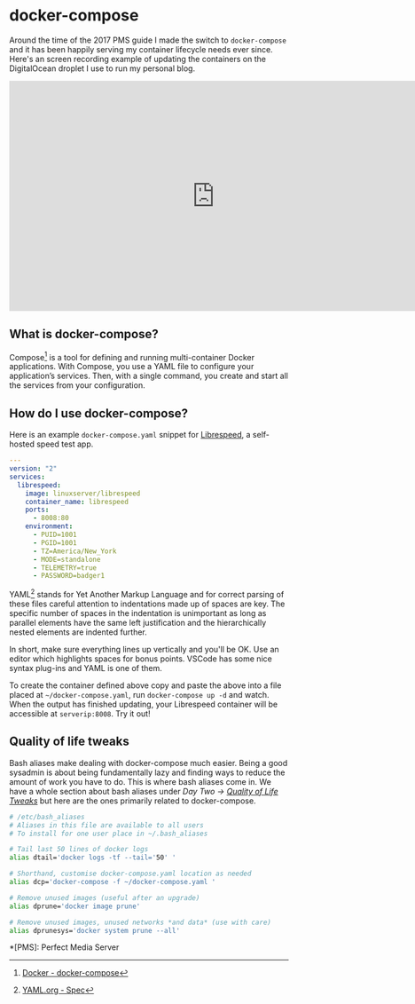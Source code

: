 # docker-compose

Around the time of the 2017 PMS guide I made the switch to `docker-compose` and it has been happily serving my container lifecycle needs ever since. Here's an screen recording example of updating the containers on the DigitalOcean droplet I use to run my personal blog.

<p align="center">
<iframe width="740" height="415" src="https://www.youtube.com/embed/K2QCVMXZVYM" frameborder="0" allow="accelerometer; autoplay; clipboard-write; encrypted-media; gyroscope; picture-in-picture" allowfullscreen></iframe>
</p>


## What is docker-compose?

Compose[^1] is a tool for defining and running multi-container Docker applications. With Compose, you use a YAML file to configure your application’s services. Then, with a single command, you create and start all the services from your configuration.

## How do I use docker-compose?

Here is an example `docker-compose.yaml` snippet for [Librespeed](https://github.com/librespeed/speedtest), a self-hosted speed test app.

```yaml
---
version: "2"
services:
  librespeed:
    image: linuxserver/librespeed
    container_name: librespeed
    ports:
      - 8008:80
    environment:
      - PUID=1001
      - PGID=1001
      - TZ=America/New_York
      - MODE=standalone
      - TELEMETRY=true
      - PASSWORD=badger1
```

YAML[^2] stands for Yet Another Markup Language and for correct parsing of these files careful attention to indentations made up of spaces are key. The specific number of spaces in the indentation is unimportant as long as parallel elements have the same left justification and the hierarchically nested elements are indented further. 

In short, make sure everything lines up vertically and you'll be OK. Use an editor which highlights spaces for bonus points. VSCode has some nice syntax plug-ins and YAML is one of them.

To create the container defined above copy and paste the above into a file placed at `~/docker-compose.yaml`, run `docker-compose up -d` and watch. When the output has finished updating, your Librespeed container will be accessible at `serverip:8008`. Try it out!

## Quality of life tweaks

Bash aliases make dealing with docker-compose much easier. Being a good sysadmin is about being fundamentally lazy and finding ways to reduce the amount of work you have to do. This is where bash aliases come in. We have a whole section about bash aliases under *Day Two -> [Quality of Life Tweaks](../../day-two/quality-of-life-tweaks/#bash-aliases)* but here are the ones primarily related to docker-compose.

```bash
# /etc/bash_aliases
# Aliases in this file are available to all users
# To install for one user place in ~/.bash_aliases

# Tail last 50 lines of docker logs
alias dtail='docker logs -tf --tail='50' '

# Shorthand, customise docker-compose.yaml location as needed
alias dcp='docker-compose -f ~/docker-compose.yaml '

# Remove unused images (useful after an upgrade)
alias dprune='docker image prune'

# Remove unused images, unused networks *and data* (use with care)
alias dprunesys='docker system prune --all'
```


[^1]: [Docker - docker-compose](https://docs.docker.com/compose/)
[^2]: [YAML.org - Spec](https://yaml.org/spec/)

*[PMS]: Perfect Media Server